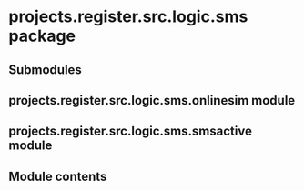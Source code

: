# projects.register.src.logic.sms package

## Submodules

## projects.register.src.logic.sms.onlinesim module

## projects.register.src.logic.sms.smsactive module

## Module contents
